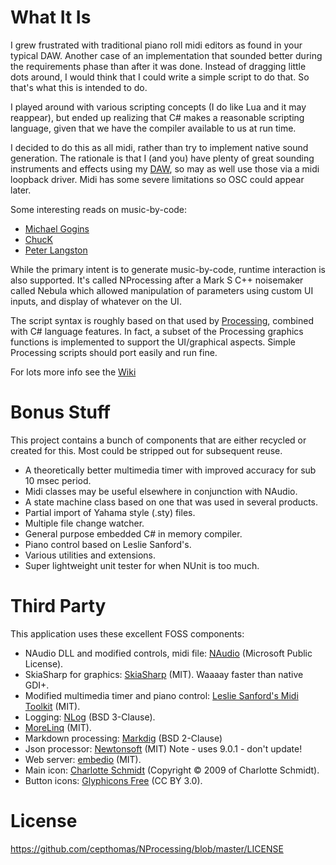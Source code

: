 
# What It Is
I grew frustrated with traditional piano roll midi editors as found in your typical DAW. Another case of an implementation that sounded better during the requirements phase than after it was done. Instead of dragging little dots around, I would think that I could write a simple script to do that. So that's what this is intended to do.  

I played around with various scripting concepts (I do like Lua and it may reappear), but ended up realizing that C# makes a reasonable scripting language, given that we have the compiler available to us at run time.

I decided to do this as all midi, rather than try to implement native sound generation. The rationale is that I (and you) have plenty of great sounding instruments and effects using my [DAW](https://www.reaper.fm/), so may as well use those via a midi loopback driver. Midi has some severe limitations so OSC could appear later.  

Some interesting reads on music-by-code:
- [Michael Gogins](http://csoundjournal.com/issue17/gogins_composing_in_cpp.html)
- [ChucK](http://chuck.cs.princeton.edu/)
- [Peter Langston](http://www.langston.com/Papers/llfm.pdf)

While the primary intent is to generate music-by-code, runtime interaction is also supported. It's called NProcessing after a Mark S C++ noisemaker called Nebula which allowed manipulation of parameters using custom UI inputs, and display of whatever on the UI.

The script syntax is roughly based on that used by [Processing](https://processing.org/), combined with C# language features. In fact, a subset of the Processing graphics functions is implemented to support the UI/graphical aspects. Simple Processing scripts should port easily and run fine.

For lots more info see the [Wiki](https://github.com/cepthomas/NProcessing/wiki)


# Bonus Stuff
This project contains a bunch of components that are either recycled or created for this. Most could be stripped out for subsequent reuse.
- A theoretically better multimedia timer with improved accuracy for sub 10 msec period.
- Midi classes may be useful elsewhere in conjunction with NAudio.
- A state machine class based on one that was used in several products.
- Partial import of Yahama style (.sty) files.
- Multiple file change watcher.
- General purpose embedded C# in memory compiler.
- Piano control based on Leslie Sanford's.
- Various utilities and extensions.
- Super lightweight unit tester for when NUnit is too much.


# Third Party
This application uses these excellent FOSS components:
- NAudio DLL and modified controls, midi file: [NAudio](https://github.com/naudio/NAudio) (Microsoft Public License).
- SkiaSharp for graphics: [SkiaSharp](https://github.com/mono/SkiaSharp) (MIT). Waaaay faster than native GDI+.
- Modified multimedia timer and piano control: [Leslie Sanford's Midi Toolkit](https://github.com/tebjan/Sanford.Multimedia.Midi) (MIT).
- Logging: [NLog](http://nlog-project.org/) (BSD 3-Clause).
- [MoreLinq](https://morelinq.github.io) (MIT).
- Markdown processing: [Markdig](https://github.com/lunet-io/markdig) (BSD 2-Clause)
- Json processor: [Newtonsoft](https://github.com/JamesNK/Newtonsoft.Json) (MIT) Note - uses 9.0.1 - don't update!
- Web server: [embedio](https://github.com/unosquare/embedio) (MIT).
- Main icon: [Charlotte Schmidt](http://pattedemouche.free.fr/) (Copyright © 2009 of Charlotte Schmidt).
- Button icons: [Glyphicons Free](http://glyphicons.com/) (CC BY 3.0).

# License
https://github.com/cepthomas/NProcessing/blob/master/LICENSE

